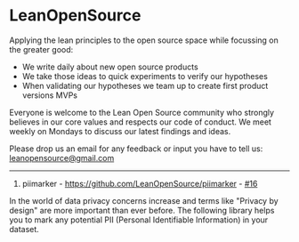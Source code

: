 # LeanOpenSource
Applying the lean principles to the open source space while focussing on the greater good:
- We write daily about new open source products
- We take those ideas to quick experiments to verify our hypotheses
- When validating our hypotheses we team up to create first product versions MVPs

Everyone is welcome to the Lean Open Source community who strongly believes in our core values and respects our code of conduct. We meet weekly on Mondays to discuss our latest findings and ideas. 

Please drop us an email for any feedback or input you have to tell us:
leanopensource@gmail.com

---------------------------------------------------------------------------------------------------------------------------------

1) piimarker - https://github.com/LeanOpenSource/piimarker - [#16](https://sdgs.un.org/goals/goal16)

In the world of data privacy concerns increase and terms like "Privacy by design" are more important than ever before. The following library helps you to mark any potential PII (Personal Identifiable Information) in your dataset.
